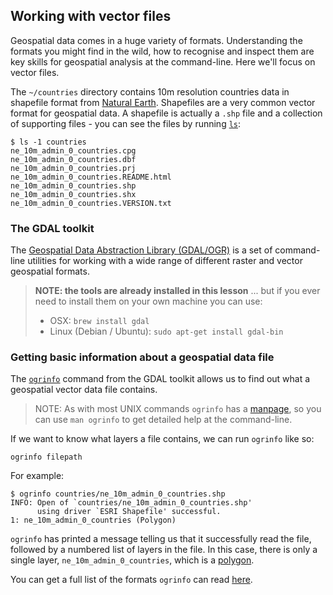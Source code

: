 ## Working with vector files

Geospatial data comes in a huge variety of formats. Understanding the formats you might find in the wild, how to recognise and inspect them are key skills for geospatial analysis at the command-line. Here we'll focus on vector files.

The `~/countries` directory contains 10m resolution countries data in shapefile format from [Natural Earth](www.naturalearthdata.com). Shapefiles are a very common vector format for geospatial data. A shapefile is actually a `.shp` file and a collection of supporting files - you can see the files by running [`ls`](https://en.wikipedia.org/wiki/Ls):

```
$ ls -1 countries
ne_10m_admin_0_countries.cpg
ne_10m_admin_0_countries.dbf
ne_10m_admin_0_countries.prj
ne_10m_admin_0_countries.README.html
ne_10m_admin_0_countries.shp
ne_10m_admin_0_countries.shx
ne_10m_admin_0_countries.VERSION.txt
```

### The GDAL toolkit

The [Geospatial Data Abstraction Library (GDAL/OGR)](http://www.gdal.org/) is a set of command-line utilities for working with a wide range of different raster and vector geospatial formats.

> **NOTE: the tools are already installed in this lesson**
> ... but if you ever need to install them on your own machine you can use:
>
> - OSX: `brew install gdal`
> - Linux (Debian / Ubuntu): `sudo apt-get install gdal-bin`

### Getting basic information about a geospatial data file

The [`ogrinfo`](http://www.gdal.org/ogrinfo.html) command from the GDAL toolkit allows us to find out what a geospatial vector data file contains.

> NOTE: As with most UNIX commands `ogrinfo` has a [manpage](https://en.wikipedia.org/wiki/Man_page), so you can use `man ogrinfo` to get detailed help at the command-line.

If we want to know what layers a file contains, we can run `ogrinfo` like so:

```
ogrinfo filepath
```

For example:

```
$ ogrinfo countries/ne_10m_admin_0_countries.shp
INFO: Open of `countries/ne_10m_admin_0_countries.shp'
      using driver `ESRI Shapefile' successful.
1: ne_10m_admin_0_countries (Polygon)
```

`ogrinfo` has printed a message telling us that it successfully read the file, followed by a numbered list of layers in the file. In this case, there is only a single layer, `ne_10m_admin_0_countries`, which is a [polygon]().

You can get a full list of the formats `ogrinfo` can read [here](http://www.gdal.org/ogr_formats.html).
